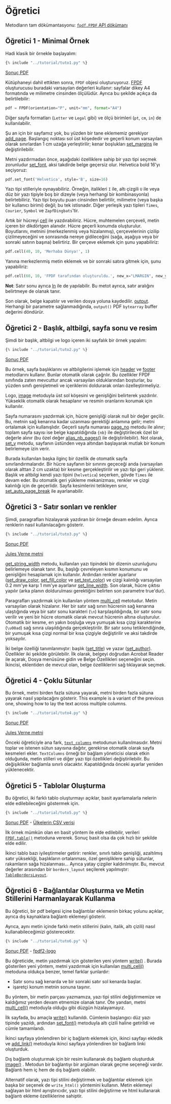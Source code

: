 # Öğretici

Metodların tam dökümantasyonu: [`fpdf.FPDF` API dökümanı](https://py-pdf.github.io/fpdf2/fpdf/fpdf.html#fpdf.fpdf.FPDF)

## Öğretici 1 - Minimal Örnek

Hadi klasik bir örnekle başlayalım:

```python
{% include "../tutorial/tuto1.py" %}
```

[Sonuç PDF](https://github.com/py-pdf/fpdf2/raw/master/tutorial/tuto1.pdf)

Kütüphaneyi dahil ettikten sonra, `FPDF` objesi oluşturuyoruz. 
[FPDF](https://py-pdf.github.io/fpdf2/fpdf/fpdf.html#fpdf.fpdf.FPDF) oluşturucusu buradaki varsayılan değerleri kullanır: 
sayfalar dikey A4 formatında ve milimetre cinsinden ölçülüdür.
Ayrıca bu şekilde açıkça da belirtilebilir:

```python
pdf = FPDF(orientation="P", unit="mm", format="A4")
```

Diğer sayfa formatları (`Letter` ve `Legal` gibi) ve ölçü birimleri (`pt`, `cm`, `in`) de 
kullanılabilir.

Şu an için bir sayfamız yok, bu yüzden bir tane eklememiz gerekiyor 
[add_page](https://py-pdf.github.io/fpdf2/fpdf/fpdf.html#fpdf.fpdf.FPDF.add_page). Başlangıç noktası sol üst köşededir ve
geçerli konum varsayılan olarak sınırlardan 1 cm uzağa yerleştirilir; kenar boşlukları
[set_margins](https://py-pdf.github.io/fpdf2/fpdf/fpdf.html#fpdf.fpdf.FPDF.set_margins) ile değiştirilebilir.

Metni yazdırmadan önce, aşağıdaki özelliklere sahip bir yazı tipi seçmek zorunludur 
[set_font](https://py-pdf.github.io/fpdf2/fpdf/fpdf.html#fpdf.fpdf.FPDF.set_font), aksi takdirde belge geçersiz olur.
Helvetica bold 16'yı seçiyoruz:

```python
pdf.set_font('Helvetica', style='B', size=16)
```

Yazı tipi stilleriyle oynayabiliriz. Örneğin, italikleri `I` ile, altı çizgili `U` ile 
veya düz bir yazı tipiyle boş bir dizeyle (veya herhangi bir kombinasyonla) belirtebiliriz. 
Yazı tipi boyutu puan cinsinden belirtilir, milimetre (veya başka bir kullanıcı birimi) 
değil; bu tek istisnadır. Diğer yerleşik yazı tipleri `Times`, `Courier`, `Symbol` ve `ZapfDingbats`'tir.

Artık bir hücreyi [cell](https://py-pdf.github.io/fpdf2/fpdf/fpdf.html#fpdf.fpdf.FPDF.cell) ile yazdırabiliriz. Hücre,
muhtemelen çerçeveli, metin içeren bir dikdörtgen alanıdır. Hücre geçerli konumda
oluşturulur. Boyutlarını, metnini (merkezlenmiş veya hizalanmış), çerçevelerinin çizilip
çizilmeyeceğini ve sonrasında nereye gidileceğini (sağa, aşağıya veya bir sonraki satırın başına) belirtiriz. 
Bir çerçeve eklemek için şunu yapabiliriz:

```python
pdf.cell(40, 10, 'Merhaba Dünya!', 1)
```

Yanına merkezlenmiş metin eklemek ve bir sonraki satıra gitmek için, şunu yapabiliriz:

```python
pdf.cell(60, 10, 'FPDF tarafından oluşturuldu.', new_x="LMARGIN", new_y="NEXT", align='C')
```

**Not**: Satır sonu ayrıca [ln](https://py-pdf.github.io/fpdf2/fpdf/fpdf.html#fpdf.fpdf.FPDF.ln) ile de yapılabilir. Bu
metot ayrıca, satır aralığını belirtmeye de olanak tanır.

Son olarak, belge kapatılır ve verilen dosya yoluna kaydedilir.
[output](https://py-pdf.github.io/fpdf2/fpdf/fpdf.html#fpdf.fpdf.FPDF.output). Herhangi bir parametre sağlanmadığında, `output()`
PDF `bytearray` buffer değerini döndürür.

## Öğretici 2 - Başlık, altbilgi, sayfa sonu ve resim

Şimdi bir başlık, altbilgi ve logo içeren iki sayfalık bir örnek yapalım:

```python
{% include "../tutorial/tuto2.py" %}
```

[Sonuç PDF](https://github.com/py-pdf/fpdf2/raw/master/tutorial/tuto2.pdf)

Bu örnek, sayfa başlıklarını ve altbilgilerini işlemek için [header](https://py-pdf.github.io/fpdf2/fpdf/fpdf.html#fpdf.fpdf.FPDF.header) ve
[footer](https://py-pdf.github.io/fpdf2/fpdf/fpdf.html#fpdf.fpdf.FPDF.footer) metodlarını kullanır. Bunlar otomatik olarak çağrılır.
Bu özellikler FPDF sınıfında zaten mevcuttur ancak varsayılan olduklarından boşturlar, bu yüzden sınıfı 
genişletmeli ve içeriklerini doldurarak onları özelleştirmeliyiz.

Logo, [image](https://py-pdf.github.io/fpdf2/fpdf/fpdf.html#fpdf.fpdf.FPDF.image) metoduyla üst sol köşesini ve genişliğini belirterek yazdırılır.
Yükseklik otomatik olarak hesaplanır ve resmin oranlarını korumak için kullanılır.

Sayfa numarasını yazdırmak için, hücre genişliği olarak null bir değer geçilir. 
Bu, metnin sağ kenarına kadar uzanması gerektiği anlamına gelir; metni ortalamak için kullanışlıdır. 
Geçerli sayfa numarası [page_no](https://py-pdf.github.io/fpdf2/fpdf/fpdf.html#fpdf.fpdf.FPDF.page_no) metodu ile alınır; 
toplam sayfa sayısı ise belge kapatıldığında `{nb}` ile değiştirilecek özel bir değerle alınır 
(bu özel değer [alias_nb_pages()](https://py-pdf.github.io/fpdf2/fpdf/fpdf.html#fpdf.fpdf.FPDF.alias_nb_pages) ile değiştirilebilir). 
Not olarak, [set_y](https://py-pdf.github.io/fpdf2/fpdf/fpdf.html#fpdf.fpdf.FPDF.set_y) metodu, sayfanın üstünden veya altından 
başlayarak mutlak bir konum belirlemeye izin verir.

Burada kullanılan başka ilginç bir özellik de otomatik sayfa sınırlandırmalarıdır. Bir hücre sayfanın bir sınırını
geçeceği anda (varsayılan olarak alttan 2 cm uzakta) bir kesme gerçekleştirilir ve yazı tipi geri yüklenir.
Başlık ve altbilgi kendi yazı tipini (`helvetica`) seçerken, gövde `Times` ile devam eder.
Bu otomatik geri yükleme mekanizması, renkler ve çizgi kalınlığı için de geçerlidir.
Sayfa kesimlerini tetikleyen sınır,
[set_auto_page_break](https://py-pdf.github.io/fpdf2/fpdf/fpdf.html#fpdf.fpdf.FPDF.set_auto_page_break) ile ayarlanabilir.

## Öğretici 3 - Satır sonları ve renkler

Şimdi, paragrafları hizalayarak yazdıran bir örneğe devam edelim. Ayrıca renklerin nasıl kullanılacağını gösterir.

```python
{% include "../tutorial/tuto3.py" %}
```

[Sonuç PDF](https://github.com/py-pdf/fpdf2/raw/master/tutorial/tuto3.pdf)

[Jules Verne metni](https://github.com/py-pdf/fpdf2/raw/master/tutorial/20k_c1.txt)

[get_string_width](https://py-pdf.github.io/fpdf2/fpdf/fpdf.html#fpdf.fpdf.FPDF.get_string_width) metodu, 
kullanılan yazı tipindeki bir dizenin uzunluğunu belirlemeye olanak tanır. Bu, başlığı çevreleyen kısmın
konumunu ve genişliğini hesaplamak için kullanılır. Ardından renkler ayarlanır
([set_draw_color](https://py-pdf.github.io/fpdf2/fpdf/fpdf.html#fpdf.fpdf.FPDF.set_draw_color),
[set_fill_color](https://py-pdf.github.io/fpdf2/fpdf/fpdf.html#fpdf.fpdf.FPDF.set_fill_color) ve
[set_text_color](https://py-pdf.github.io/fpdf2/fpdf/fpdf.html#fpdf.fpdf.FPDF.set_text_color)) ve çizgi kalınlığı
varsayılan 0.2 mm'ye karşı 1 mm'ye ayarlanır
[set_line_width](https://py-pdf.github.io/fpdf2/fpdf/fpdf.html#fpdf.fpdf.FPDF.set_line_width). Son olarak, hücre çıktısı yapılır
(arka planın doldurulması gerektiğini belirten son parametre true'dur).

Paragrafları yazdırmak için kullanılan yöntem [multi_cell](https://py-pdf.github.io/fpdf2/fpdf/fpdf.html#fpdf.fpdf.FPDF.multi_cell) metotudur.
Metin varsayılan olarak hizalanır. Her bir satır sağ sınırı hücrenin sağ kenarına ulaştığında veya 
bir satır sonu karakteri (`\n`) karşılaşıldığında, bir satır sonu verilir ve yeni bir hücre 
otomatik olarak mevcut hücrenin altına oluşturulur. Otomatik bir kesme, en yakın boşluğa veya 
yumuşak kısa çizgi karakterine (`\u00ad`) sağ sınıra ulaşıldığında gerçekleştirilir. 
Bir satır sonu tetiklendiğinde, bir yumuşak kısa çizgi normal bir kısa çizgiyle değiştirilir 
ve aksi takdirde yoksayılır.

İki belge özelliği tanımlanmıştır: başlık 
([set_title](https://py-pdf.github.io/fpdf2/fpdf/fpdf.html#fpdf.fpdf.FPDF.set_title)) ve yazar 
([set_author](https://py-pdf.github.io/fpdf2/fpdf/fpdf.html#fpdf.fpdf.FPDF.set_author)). Özellikler iki şekilde görülebilir.
İlk olarak, belgeyi doğrudan Acrobat Reader ile açarak, Dosya menüsüne gidin ve Belge Özellikleri seçeneğini seçin.
İkincisi, eklentiden de mevcut olan, belge özelliklerini sağ tıklayarak seçmek.

## Öğretici 4 - Çoklu Sütunlar

 Bu örnek, metni birden fazla sütuna yayarak, metni birden fazla sütuna yayarak nasıl yapılacağını gösterir.
 This example is a variant of the previous one, showing how to lay the text across multiple columns.

```python
{% include "../tutorial/tuto4.py" %}
```

[Sonuç PDF](https://github.com/py-pdf/fpdf2/raw/master/tutorial/tuto4.pdf)

[Jules Verne metni](https://github.com/py-pdf/fpdf2/raw/master/tutorial/20k_c1.txt)

Önceki öğreticiyle ana fark, 
[`text_columns`](https://py-pdf.github.io/fpdf2/fpdf/fpdf.html#fpdf.fpdf.FPDF.text_column) metodunun kullanılmasıdır.
Metni toplar ve istenen sütun sayısına dağıtır, gerekirse otomatik olarak sayfa kesmeleri ekler.
`TextColumns` örneği bir bağlam yöneticisi olarak etkin olduğunda, metin stilleri ve diğer yazı tipi özellikleri değiştirilebilir.
Bu değişiklikler bağlamla sınırlı olacaktır. Kapatıldığında önceki ayarlar yeniden yüklenecektir.

## Öğretici 5 - Tablolar Oluşturma

Bu öğretici, iki farklı tablo oluşturmayı açıklar, basit ayarlamalarla nelerin elde edilebileceğini göstermek için.

```python
{% include "../tutorial/tuto5.py" %}
```

[Sonuç PDF](https://github.com/py-pdf/fpdf2/raw/master/tutorial/tuto5.pdf) -
[Ülkelerin CSV verisi](https://github.com/py-pdf/fpdf2/raw/master/tutorial/countries.txt)

İlk örnek mümkün olan en basit yöntem ile elde edilebilir, verileri [`FPDF.table()`](https://py-pdf.github.io/fpdf2/Tables.html) metoduna vererek.
Sonuç basit olsa da çok hızlı bir şekilde elde edilir.

İkinci tablo bazı iyileştirmeler getirir: renkler, sınırlı tablo genişliği, azaltılmış satır yüksekliği,
 başlıkların ortalanması, özel genişliklere sahip sütunlar, rakamların sağa hizalanması...
 Ayrıca yatay çizgiler kaldırılmıştır.
 Bu, mevcut değerler arasından bir `borders_layout` seçilerek yapılmıştır:
 [`TableBordersLayout`](https://py-pdf.github.io/fpdf2/fpdf/enums.html#fpdf.enums.TableBordersLayout).

## Öğretici 6 - Bağlantılar Oluşturma ve Metin Stillerini Harmanlayarak Kullanma

Bu öğretici, bir pdf belgesi içine bağlantılar eklemenin birkaç yolunu açıklar,
 ayrıca dış kaynaklara bağlantı eklemeyi gösterir.

 Ayrıca, aynı metin içinde farklı metin stillerini (kalın, italik, altı çizili) nasıl kullanabileceğimizi gösterecektir.

```python
{% include "../tutorial/tuto6.py" %}
```

[Sonuç PDF](https://github.com/py-pdf/fpdf2/raw/master/tutorial/tuto6.pdf) -
[fpdf2-logo](https://py-pdf.github.io/fpdf2/fpdf2-logo.png)

Bu öğreticide, metin yazdırmak için gösterilen yeni yöntem
 [write()](https://py-pdf.github.io/fpdf2/fpdf/fpdf.html#fpdf.fpdf.FPDF.write)
. Burada gösterilen yeni yöntem, metni yazdırmak için kullanılan
 [multi_cell()](https://py-pdf.github.io/fpdf2/fpdf/fpdf.html#fpdf.fpdf.FPDF.multi_cell)
 metoduna oldukça benzer, temel farklar şunlardır:

- Satır sonu sağ kenarda ve bir sonraki satır sol kenarda başlar.
- işaretçi konum metnin sonuna taşınır.

Bu yöntem, bir metin parçası yazmamıza, yazı tipi stilini değiştirmemize ve kaldığımız yerden devam etmemize olanak tanır.
Öte yandan, metni
 [multi_cell()](https://py-pdf.github.io/fpdf2/fpdf/fpdf.html#fpdf.fpdf.FPDF.multi_cell)
 metoduyla olduğu gibi düzgün hizalayamayız.

İlk sayfada, bu amaçla
 [write()](https://py-pdf.github.io/fpdf2/fpdf/fpdf.html#fpdf.fpdf.FPDF.write)
 kullanıldı. Cümlenin başlangıcı düz yazı tipinde yazıldı, ardından
 [set_font()](https://py-pdf.github.io/fpdf2/fpdf/fpdf.html#fpdf.fpdf.FPDF.set_font)
 metoduyla altı çizili haline getirildi ve cümle tamamlandı.

İkinci sayfaya yönlendiren bir iç bağlantı eklemek için, ikinci sayfayı ekledik ve
 [add_link()](https://py-pdf.github.io/fpdf2/fpdf/fpdf.html#fpdf.fpdf.FPDF.add_link)
 metoduyla ikinci sayfaya yönlendiren bir bağlantı linki oluşturduk.

Dış bağlantı oluşturmak için bir resim kullanarak dış bağlantı oluşturduk
    [image()](https://py-pdf.github.io/fpdf2/fpdf/fpdf.html#fpdf.fpdf.FPDF.image)
. Metodun bir bağlantıyı bir argüman olarak geçme seçeneği vardır. Bağlantı hem iç hem de dış bağlantı olabilir.

Alternatif olarak, yazı tipi stilini değiştirmek ve bağlantılar eklemek için başka bir seçenek de
 `write_html()` yöntemini kullanın. Metin eklemeyi sağlayan bir html ayrıştırıcıdır,
 yazı tipi stilini değiştirme ve html kullanarak bağlantı ekleme özelliklerine sahiptir.
